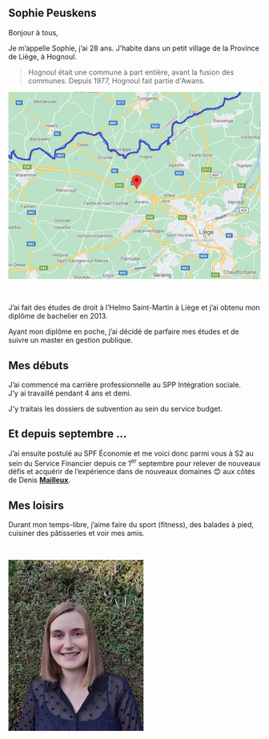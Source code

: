 <link rel="stylesheet" href="S2.css">
<link rel="stylesheet" href="foghorn2.css">
<style>
img[src*="#look"] {
   width:400px;
   height:300px;
   border-radius: 20%;
   border: #5f9ea0 3px solid;
   margin-left: 100px;
}
img[src*="#portrait"] {
   width: 270px;
   height: 340px;
   border-radius: 20%;
   border: #5f9ea0 3px solid;
   margin-left: 225px;
}
</style>

## Sophie Peuskens 

Bonjour à tous,

Je m’appelle Sophie, j’ai 28 ans. J’habite dans un petit village de la Province de Liège, à Hognoul. 

> Hognoul était une commune à part entière, avant la fusion des communes. Depuis 1977, Hognoul fait partie d'Awans.

![](Hognoul.png#look)

&nbsp;

J’ai fait des études de droit à l’Helmo Saint-Martin à Liège et j’ai obtenu mon diplôme de bachelier en 2013. 

Ayant mon diplôme en poche, j’ai décidé de parfaire mes études et de suivre un master en gestion publique.

## Mes débuts

J’ai commencé ma carrière professionnelle au SPP Intégration sociale.  
J’y ai travaillé pendant 4 ans et demi. 

J'y traitais les dossiers de subvention au sein du service budget. 

## Et depuis septembre ...

J’ai ensuite postulé au SPF &Eacute;conomie et me voici donc parmi vous à S2 au sein du Service Financier depuis ce 1<sup>er</sup> septembre pour relever de nouveaux défis et acquérir de l’expérience dans de nouveaux domaines &#128522; aux côtés de Denis [**Mailleux**](https://newdevprojects.github.io/publicinfo/S2/Denis_Mailleux.html).

## Mes loisirs

Durant mon temps-libre, j’aime faire du sport (fitness), des balades à pied, cuisiner des pâtisseries et voir mes amis.

&nbsp;

![](Sophie_Peuskens.png#portrait)